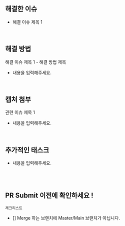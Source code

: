 ## 해결한 이슈

- 해결 이슈 제목 1

<br />

## 해결 방법

해결 이슈 제목 1 - 해결 방법 제목

- 내용을 입력해주세요.

<br />

## 캡처 첨부

관련 이슈 제목 1

- 내용을 입력해주세요.

<br />

## 추가적인 태스크

- 내용을 입력해주세요.

<br />
<br />

## PR Submit 이전에 확인하세요 !

`체크리스트`

- [] Merge 하는 브랜치에 Master/Main 브랜치가 아닙니다.
